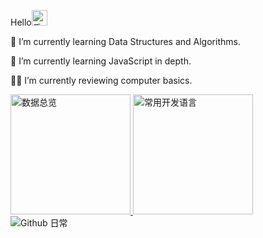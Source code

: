 <p>Hello<img src="https://media.giphy.com/media/hvRJCLFzcasrR4ia7z/giphy.gif" width="25px" alt="手势"></p>
<p>🤔 I’m currently learning Data Structures and Algorithms.</p>
<p>🌱 I’m currently learning JavaScript in depth.</p>
<p>🚶‍♂️ I’m currently reviewing computer basics.</p>
<a href="https://github.com/hcc960923" target="_blank">
  <img alt="数据总览" src="https://denvercoder1-github-readme-stats.vercel.app/api/?username=hcc960923&show_icons=true&count_private=true&theme=react&hide_border=true&bg_color=1F222E&title_color=F85D7F&icon_color=F8D866" height="192px" />
</a>
<a href="https://github.com/hcc960923" target="_blank">
  <img alt="常用开发语言" src="https://github-readme-stats.vercel.app/api/top-langs/?username=hcc960923&langs_count=8&layout=compact&theme=react&hide_border=true&bg_color=1F222E&title_color=F85D7F&icon_color=F8D866&hide=Jupyter%20Notebook" height="192px" />
</a>
<br>
<img alt="Github 日常" src="https://denvercoder1-activity-graph.herokuapp.com/graph/?username=hcc960923&bg_color=1F222E&color=F8D866&line=F85D7F&point=FFFFFF&hide_border=true"  />